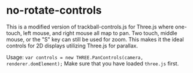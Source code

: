 # no-rotate-controls

This is a modified version of trackball-controls.js for Three.js where one-touch, left mouse, and right mouse all map to pan. Two touch, middle mouse, or the "S" key can still be used for zoom. This makes it the ideal controls for 2D displays utilizing Three.js for parallax.

Usage:
`var controls = new THREE.PanControls(camera, renderer.domElement);`
Make sure that you have loaded `three.js` first.
